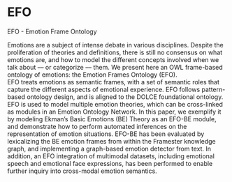 # EFO
EFO - Emotion Frame Ontology


Emotions are a subject of intense debate in various disciplines. Despite the proliferation of theories and definitions, there is still no consensus on what emotions are, and how to model the different concepts involved when we talk about –– or categorize –– them. We present here an OWL frame-based ontology of emotions: the Emotion Frames Ontology (EFO). </br>
EFO treats emotions as semantic frames, with a set of semantic roles that capture the different aspects of emotional experience. EFO follows pattern-based ontology design, and is aligned to the DOLCE foundational ontology. EFO is used to model multiple emotion theories, which can be cross-linked as modules in an Emotion Ontology Network. In this paper, we exemplify it by modeling Ekman’s Basic Emotions (BE) Theory as an EFO-BE module, and demonstrate how to perform automated inferences on the representation of emotion situations. EFO-BE has been evaluated by lexicalizing the BE emotion frames from within the Framester knowledge graph, and implementing a graph-based emotion detector from text. In addition, an EFO integration of multimodal datasets, including emotional speech and emotional face expressions, has been performed to enable further inquiry into cross-modal emotion semantics.
